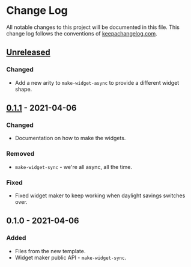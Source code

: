 # Change Log
All notable changes to this project will be documented in this file. This change log follows the conventions of [keepachangelog.com](http://keepachangelog.com/).

## [Unreleased]
### Changed
- Add a new arity to `make-widget-async` to provide a different widget shape.

## [0.1.1] - 2021-04-06
### Changed
- Documentation on how to make the widgets.

### Removed
- `make-widget-sync` - we're all async, all the time.

### Fixed
- Fixed widget maker to keep working when daylight savings switches over.

## 0.1.0 - 2021-04-06
### Added
- Files from the new template.
- Widget maker public API - `make-widget-sync`.

[Unreleased]: https://github.com/your-name/ecommerce/compare/0.1.1...HEAD
[0.1.1]: https://github.com/your-name/ecommerce/compare/0.1.0...0.1.1
